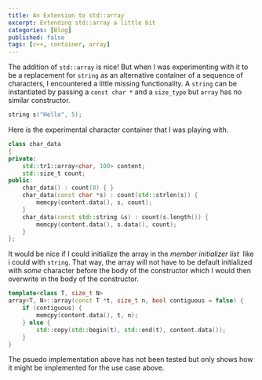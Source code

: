 ```yaml
---
title: An Extension to std::array
excerpt: Extending std::array a little bit
categories: [Blog]
published: false
tags: [c++, container, array]
---
```


The addition of `std::array` is nice!
But when I was experimenting with it to be a replacement for `string` as an alternative container of a sequence of characters, I encountered a little missing functionality.
A `string` can be instantiated by passing a `const char *` and a `size_type` but `array` has no similar constructor.

~~~ cpp
string s("Hello", 5);
~~~

Here is the experimental character container that I was playing with.

~~~ cpp
class char_data
{
private:
    std::tr1::array<char, 100> content;
    std::size_t count;
public:
    char_data() : count(0) { }
    char_data(const char *s) : count(std::strlen(s)) {
    	memcpy(content.data(), s, count);
    }
    char_data(const std::string &s) : count(s.length()) {
        memcpy(content.data(), s.data(), count);
    }
};
~~~

It would be nice if I could initialize the array in the *member initializer list*&nbsp; like i could with `string`.
That way, the array will not have to be default initialized with *some* character before the body of the constructor which I would then overwrite in the body of the constructor.

~~~ cpp
template<class T, size_t N>
array<T, N>::array(const T *t, size_t n, bool contiguous = false) {
    if (contiguous) {
        memcpy(content.data(), t, n);
    } else {
        std::copy(std::begin(t), std::end(t), content.data());
    }
}
~~~

The psuedo implementation above has not been tested but only shows how it might be implemented for the use case above.

